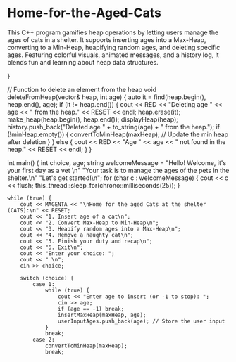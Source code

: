 # Home-for-the-Aged-Cats
This C++ program gamifies heap operations by letting users manage the ages of cats in a shelter. It supports inserting ages into a Max-Heap, converting to a Min-Heap, heapifying random ages, and deleting specific ages. Featuring colorful visuals, animated messages, and a history log, it blends fun and learning about heap data structures.

}

// Function to delete an element from the heap
void deleteFromHeap(vector<int>& heap, int age) {
    auto it = find(heap.begin(), heap.end(), age);
    if (it != heap.end()) {
        cout << RED << "Deleting age " << age << " from the heap." << RESET << endl;
        heap.erase(it);
        make_heap(heap.begin(), heap.end());
        displayHeap(heap);
        history.push_back("Deleted age " + to_string(age) + " from the heap.");
        if (!minHeap.empty()) {
            convertToMinHeap(maxHeap); // Update the min heap after deletion
        }
    } else {
        cout << RED << "Age " << age << " not found in the heap." << RESET << endl;
    }
}

int main() {
    int choice, age;
    string welcomeMessage = "Hello! Welcome, it's your first day as a vet \n" "Your task is to manage the ages of the pets in the shelter.\n" "Let's get started!\n";
    for (char c : welcomeMessage) {
        cout << c << flush;
        this_thread::sleep_for(chrono::milliseconds(25));
    }

    while (true) {
        cout << MAGENTA << "\nHome for the aged Cats at the shelter (CATS):\n" << RESET;
        cout << "1. Insert age of a cat\n";
        cout << "2. Convert Max-Heap to Min-Heap\n";
        cout << "3. Heapify random ages into a Max-Heap\n";
        cout << "4. Remove a naughty cat\n";
        cout << "5. Finish your duty and recap\n";
        cout << "6. Exit\n";
        cout << "Enter your choice: ";
        cout << " \n";
        cin >> choice;

        switch (choice) {
            case 1:
                while (true) {
                    cout << "Enter age to insert (or -1 to stop): ";
                    cin >> age;
                    if (age == -1) break;
                    insertMaxHeap(maxHeap, age);
                    userInputAges.push_back(age); // Store the user input
                }
                break;
            case 2:
                convertToMinHeap(maxHeap);
                break;
